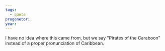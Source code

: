 ```yaml
---
tags:
  - quote
progenetor:
year:
---
```

I have no idea where this came from, but we say "Pirates of the Caraboon" instead of a proper pronunciation of Caribbean.